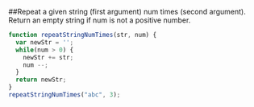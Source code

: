 ##Repeat a given string (first argument) num times (second argument). Return an empty string if num is not a positive number.

```javascript
function repeatStringNumTimes(str, num) {
  var newStr = '';
  while(num > 0) {
    newStr += str;
    num --;
  }
  return newStr;
}
repeatStringNumTimes("abc", 3);
```
